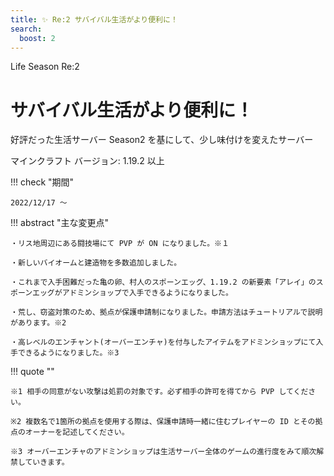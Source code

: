 ```yaml
---
title: ✨ Re:2 サバイバル生活がより便利に！
search:
  boost: 2
---
```


Life Season Re:2

# サバイバル生活がより便利に！

好評だった生活サーバー Season2 を基にして、少し味付けを変えたサーバー

マインクラフト バージョン: 1.19.2 以上

!!! check "期間"

    2022/12/17 ～

!!! abstract "主な変更点"

    ・リス地周辺にある闘技場にて PVP が ON になりました。※１

    ・新しいバイオームと建造物を多数追加しました。

    ・これまで入手困難だった亀の卵、村人のスポーンエッグ、1.19.2 の新要素「アレイ」のスポーンエッグがアドミンショップで入手できるようになりました。

    ・荒し、窃盗対策のため、拠点が保護申請制になりました。申請方法はチュートリアルで説明があります。※2

    ・高レベルのエンチャント(オーバーエンチャ)を付与したアイテムをアドミンショップにて入手できるようになりました。※3

!!! quote ""

    ※1 相手の同意がない攻撃は処罰の対象です。必ず相手の許可を得てから PVP してください。

    ※2 複数名で1箇所の拠点を使用する際は、保護申請時一緒に住むプレイヤーの ID とその拠点のオーナーを記述してください。

    ※3 オーバーエンチャのアドミンショップは生活サーバー全体のゲームの進行度をみて順次解禁していきます。
